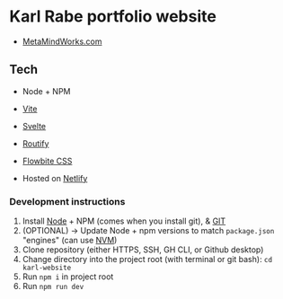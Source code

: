 # Karl Rabe portfolio website

- [MetaMindWorks.com](https://metamindworks.com)

## Tech

- Node + NPM
- [Vite](https://vitejs.dev/guide/)
- [Svelte](https://svelte.dev/)
- [Routify](https://www.routify.dev/guide/introduction/structure)
- [Flowbite CSS](https://flowbite-svelte.com/docs/pages/introduction)

- Hosted on [Netlify](https://www.netlify.com/)

### Development instructions

1. Install [Node](https://nodejs.org/en/download) + NPM (comes when you install git), & [GIT](https://git-scm.com/book/en/v2/Getting-Started-Installing-Git)
2. (OPTIONAL) -> Update Node + npm versions to match `package.json` "engines" (can use [NVM](https://github.com/nvm-sh/nvm))
3. Clone repository (either HTTPS, SSH, GH CLI, or Github desktop)
4. Change directory into the project root (with terminal or git bash): `cd karl-website`
5. Run `npm i` in project root
6. Run `npm run dev`
